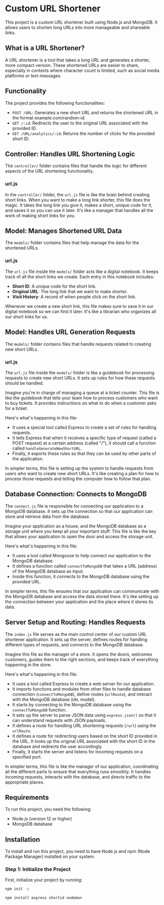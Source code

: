 # Custom URL Shortener

This project is a custom URL shortener built using Node.js and MongoDB. It allows users to shorten long URLs into more manageable and shareable links.

## What is a URL Shortener?

A URL shortener is a tool that takes a long URL and generates a shorter, more compact version. These shortened URLs are easier to share, especially in contexts where character count is limited, such as social media platforms or text messages.

## Functionality

The project provides the following functionalities:

- `POST /URL`: Generates a new short URL and returns the shortened URL in the format example.com/random-id.
- `GET /:id`: Redirects the user to the original URL associated with the provided ID.
- `GET /URL/analytics/:id`: Returns the number of clicks for the provided short ID.

## Controller: Handles URL Shortening Logic

The `controller/` folder contains files that handle the logic for different aspects of the URL shortening functionality.

### url.js

In the `controller/` folder, the `url.js` file is like the brain behind creating short links. When you want to make a long link shorter, this file does the magic. It takes the long link you give it, makes a short, unique code for it, and saves it so you can use it later. It's like a manager that handles all the work of making short links for you.

## Model: Manages Shortened URL Data

The `models/` folder contains files that help manage the data for the shortened URLs.

### url.js

The `url.js` file inside the `models/` folder acts like a digital notebook. It keeps track of all the short links we create. Each entry in this notebook includes:
- **Short ID**: A unique code for the short link.
- **Original URL**: The long link that we want to make shorter.
- **Visit History**: A record of when people click on the short link.

Whenever we create a new short link, this file makes sure to save it in our digital notebook so we can find it later. It's like a librarian who organizes all our short links for us.

## Model: Handles URL Generation Requests

The `models/` folder contains files that handle requests related to creating new short URLs.

### url.js

The `url.js` file inside the `models/` folder is like a guidebook for processing requests to create new short URLs. It sets up rules for how these requests should be handled.

Imagine you're in charge of managing a queue at a ticket counter. This file is like the guidebook that tells your team how to process customers who want to buy tickets. It provides instructions on what to do when a customer asks for a ticket.

Here's what's happening in this file:
- It uses a special tool called Express to create a set of rules for handling requests.
- It tells Express that when it receives a specific type of request (called a POST request) at a certain address (called "/"), it should call a function called `handleGenerateNewShortURL`.
- Finally, it exports these rules so that they can be used by other parts of the application.

In simpler terms, this file is setting up the system to handle requests from users who want to create new short URLs. It's like creating a plan for how to process those requests and telling the computer how to follow that plan.

## Database Connection: Connects to MongoDB

The `connect.js` file is responsible for connecting our application to a MongoDB database. It sets up the connection so that our application can store and retrieve data from the database.

Imagine your application as a house, and the MongoDB database as a storage unit where you keep all your important stuff. This file is like the key that allows your application to open the door and access the storage unit.

Here's what's happening in this file:
- It uses a tool called Mongoose to help connect our application to the MongoDB database.
- It defines a function called `connectToMongoDB` that takes a URL (address) of the MongoDB database as input.
- Inside this function, it connects to the MongoDB database using the provided URL.

In simpler terms, this file ensures that our application can communicate with the MongoDB database and access the data stored there. It's like setting up the connection between your application and the place where it stores its data.

## Server Setup and Routing: Handles Requests

The `index.js` file serves as the main control center of our custom URL shortener application. It sets up the server, defines routes for handling different types of requests, and connects to the MongoDB database.

Imagine this file as the manager of a store. It opens the doors, welcomes customers, guides them to the right sections, and keeps track of everything happening in the store.

Here's what's happening in this file:
- It uses a tool called Express to create a web server for our application.
- It imports functions and modules from other files to handle database connection (`connectToMongoDB`), define routes (`urlRoute`), and interact with the MongoDB database (`URL` model).
- It starts by connecting to the MongoDB database using the `connectToMongoDB` function.
- It sets up the server to parse JSON data using `express.json()` so that it can understand requests with JSON payloads.
- It defines a route for handling URL shortening requests (`/url`) using the `urlRoute`.
- It defines a route for redirecting users based on the short ID provided in the URL. It looks up the original URL associated with the short ID in the database and redirects the user accordingly.
- Finally, it starts the server and listens for incoming requests on a specified port.

In simpler terms, this file is like the manager of our application, coordinating all the different parts to ensure that everything runs smoothly. It handles incoming requests, interacts with the database, and directs traffic to the appropriate places.




## Requirements

To run this project, you need the following:

- Node.js (version 12 or higher)
- MongoDB database


## Installation

To install and run this project, you need to have Node.js and npm (Node Package Manager) installed on your system.

### Step 1: Initialize the Project

First, initialize your project by running:

```bash
npm init -y

npm install express shortid nodemon

